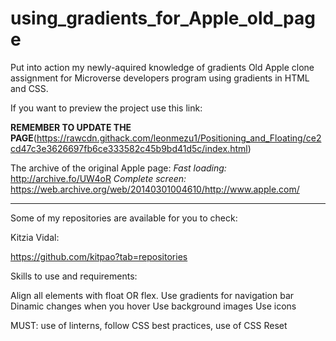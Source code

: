 # using_gradients_for_Apple_old_page
Put into action my newly-aquired knowledge of gradients
Old Apple clone assignment for Microverse developers program using gradients in HTML and CSS.

If you want to preview the project use this link:

**REMEMBER TO UPDATE THE PAGE**(https://rawcdn.githack.com/leonmezu1/Positioning_and_Floating/ce2cd47c3e3626697fb6ce333582c45b9bd41d5c/index.html)

The archive of the original Apple page:
*Fast loading:* http://archive.fo/UW4oR
*Complete screen:* https://web.archive.org/web/20140301004610/http://www.apple.com/
___________________________

Some of my repositories are available for you to check:

Kitzia Vidal:

https://github.com/kitpao?tab=repositories


Skills to use and requirements:

Align all elements with float OR flex.
Use gradients for navigation bar
Dinamic changes when you hover
Use background images
Use icons

MUST: use of linterns, follow CSS best practices, use of CSS Reset
